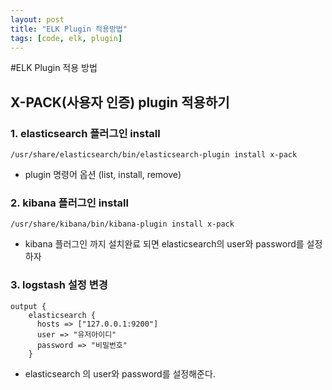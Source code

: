 ```yaml
---
layout: post
title: "ELK Plugin 적용방법"
tags: [code, elk, plugin]
---
```


#ELK Plugin 적용 방법

## X-PACK(사용자 인증) plugin 적용하기

### 1. elasticsearch 플러그인 install

```
/usr/share/elasticsearch/bin/elasticsearch-plugin install x-pack
```

* plugin 명령어 옵션 (list, install, remove)

### 2. kibana 플러그인 install

```
/usr/share/kibana/bin/kibana-plugin install x-pack
```

* kibana 플러그인 까지 설치완료 되면 elasticsearch의 user와 password를 설정하자

### 3. logstash 설정 변경

```
output {
    elasticsearch {
      hosts => ["127.0.0.1:9200"]
      user => "유저아이디"
      password => "비밀번호"
    }
```

* elasticsearch 의 user와 password를 설정해준다.
